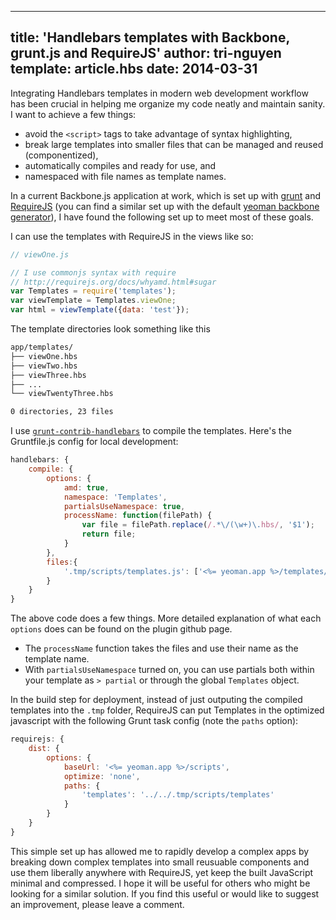 
---
title: 'Handlebars templates with Backbone, grunt.js and RequireJS'
author: tri-nguyen
template: article.hbs
date: 2014-03-31
---

Integrating Handlebars templates in modern web development workflow has been crucial in helping me organize my code neatly and maintain sanity. I want to achieve a few things:

- avoid the `<script>` tags to take advantage of syntax highlighting,
- break large templates into smaller files that can be managed and reused (componentized),
- automatically compiles and ready for use, and
- namespaced with file names as template names.

In a current Backbone.js application at work, which is set up with [grunt](gruntjs.com) and [RequireJS](requirejs.org) (you can find a similar set up with the default [yeoman backbone generator](https://github.com/yeoman/generator-backbone/)), I have found the following set up to meet most of these goals.

I can use the templates with RequireJS in the views like so:

```js
// viewOne.js

// I use commonjs syntax with require
// http://requirejs.org/docs/whyamd.html#sugar
var Templates = require('templates');
var viewTemplate = Templates.viewOne;
var html = viewTemplate({data: 'test'});
```

The template directories look something like this

```sh
app/templates/
├── viewOne.hbs
├── viewTwo.hbs
├── viewThree.hbs
├── ...
└── viewTwentyThree.hbs

0 directories, 23 files
```

I use [`grunt-contrib-handlebars`](https://github.com/gruntjs/grunt-contrib-handlebars) to compile the templates. Here's the Gruntfile.js config for local development:

```js
handlebars: {
	compile: {
		options: {
			amd: true,
			namespace: 'Templates',
			partialsUseNamespace: true,
			processName: function(filePath) {
				var file = filePath.replace(/.*\/(\w+)\.hbs/, '$1');
				return file;
			}
		},
		files:{
			'.tmp/scripts/templates.js': ['<%= yeoman.app %>/templates/*.hbs']
		}
	}
}
```

The above code does a few things. More detailed explanation of what each `options` does can be found on the plugin github page.

- The `processName` function takes the files and use their name as the template name.
- With `partialsUseNamespace` turned on, you can use partials both within your template as `> partial` or through the global `Templates` object.

In the build step for deployment, instead of just outputing the compiled templates into the `.tmp` folder, RequireJS can put Templates in the optimized javascript with the following Grunt task config (note the `paths` option):

```js
requirejs: {
	dist: {
		options: {
			baseUrl: '<%= yeoman.app %>/scripts',
			optimize: 'none',
			paths: {
				'templates': '../../.tmp/scripts/templates'
			}
		}
	}
}
```

This simple set up has allowed me to rapidly develop a complex apps by breaking down complex templates into small reusuable components and use them liberally anywhere with RequireJS, yet keep the built JavaScript minimal and compressed. I hope it will be useful for others who might be looking for a similar solution. If you find this useful or would like to suggest an improvement, please leave a comment.